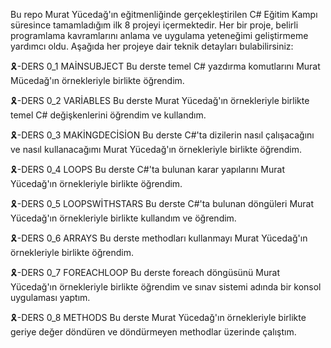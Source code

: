 Bu repo Murat Yücedağ'ın eğitmenliğinde gerçekleştirilen C# Eğitim Kampı süresince tamamladığım ilk 8 projeyi içermektedir. Her bir proje, belirli programlama kavramlarını anlama ve uygulama yeteneğimi geliştirmeme yardımcı oldu. Aşağıda her projeye dair teknik detayları bulabilirsiniz:

🎗️-DERS 0_1 MAİNSUBJECT
Bu derste temel C# yazdırma komutlarını Murat Mücedağ'ın örnekleriyle birlikte öğrendim.

🎗️-DERS 0_2 VARİABLES
Bu derste Murat Yücedağ'ın örnekleriyle birlikte temel C# değişkenlerini öğrendim ve kullandım.

🎗️-DERS 0_3 MAKİNGDECİSİON 
Bu derste C#'ta dizilerin nasıl çalışacağını ve nasıl kullanacağımı  Murat Yücedağ'ın örnekleriyle birlikte öğrendim.

🎗️-DERS 0_4 LOOPS
Bu derste C#'ta bulunan karar yapılarını Murat Yücedağ'ın örnekleriyle birlikte öğrendim.

🎗️-DERS 0_5 LOOPSWİTHSTARS
Bu derste C#'ta bulunan döngüleri  Murat Yücedağ'ın örnekleriyle birlikte kullandım ve öğrendim.

🎗️-DERS 0_6 ARRAYS
Bu derste methodları kullanmayı Murat Yücedağ'ın örnekleriyle birlikte öğrendim.

🎗️-DERS 0_7 FOREACHLOOP
Bu derste foreach döngüsünü  Murat Yücedağ'ın örnekleriyle birlikte öğrendim ve sınav sistemi adında bir konsol uygulaması yaptım.

🎗️-DERS 0_8 METHODS
Bu derste  Murat Yücedağ'ın örnekleriyle birlikte geriye değer döndüren ve döndürmeyen methodlar üzerinde çalıştım. 
